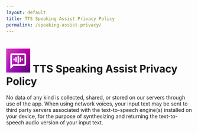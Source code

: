```yaml
---
layout: default
title: TTS Speaking Assist Privacy Policy
permalink: /speaking-assist-privacy/
---
```


# <img src="/assets/images/speaking-assist-icon.png" width="65" height="65">  TTS Speaking Assist Privacy Policy

No data of any kind is collected, shared, or stored on our servers through use of the app. When using network voices, your input text may be sent to third party servers associated with the text-to-speech engine(s) installed on your device, for the purpose of synthesizing and returning the text-to-speech audio version of your input text.